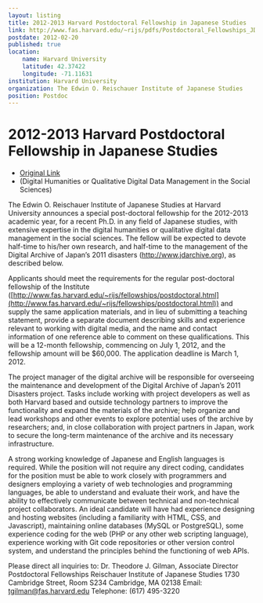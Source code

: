 ```yaml
---
layout: listing
title: 2012-2013 Harvard Postdoctoral Fellowship in Japanese Studies
link: http://www.fas.harvard.edu/~rijs/pdfs/Postdoctoral_Fellowships_JDA.pdf
postdate: 2012-02-20
published: true
location:
	name: Harvard University
	latitude: 42.37422
	longitude: -71.11631
institution: Harvard University
organization: The Edwin O. Reischauer Institute of Japanese Studies
position: Postdoc
---
```


# 2012-2013 Harvard Postdoctoral Fellowship in Japanese Studies

* [Original Link](http://www.fas.harvard.edu/~rijs/pdfs/Postdoctoral_Fellowships_JDA.pdf)
* (Digital Humanities or Qualitative Digital Data Management in the Social Sciences)

The Edwin O. Reischauer Institute of Japanese Studies at Harvard University announces a special post-doctoral fellowship for the 2012-2013 academic year, for a recent Ph.D. in any field of Japanese studies, with extensive expertise in the digital humanities or qualitative digital data management in the social sciences.  The fellow will be expected to devote half-time to his/her own research, and half-time to the management of the Digital Archive of Japan’s 2011 disasters (http://www.jdarchive.org), as described below.

Applicants should meet the requirements for the regular post-doctoral fellowship of the Institute ([http://www.fas.harvard.edu/~rijs/fellowships/postdoctoral.html](http://www.fas.harvard.edu/~rijs/fellowships/postdoctoral.html)) and supply the same application materials, and in lieu of submitting a teaching statement, provide a separate document describing skills and experience relevant to working with digital media, and the name and 
contact information of one reference able to comment on these qualifications.  This will be a 12-month fellowship, commencing on July 1, 2012, and the fellowship amount will be $60,000. The application deadline is March 1, 2012.

The project manager of the digital archive will be responsible for overseeing the maintenance and development of the Digital Archive of Japan’s 2011 Disasters project.  Tasks include working with project developers as well as both Harvard based and outside technology partners to improve the functionality and expand the materials of the archive; help organize and lead workshops and other events to explore potential uses of the archive by researchers; and, in close collaboration with project partners in Japan, work to secure the long-term maintenance of the archive and its necessary infrastructure.

A strong working knowledge of Japanese and English languages is required.  While the position will not require any direct coding, candidates for the position must be able to work closely with programmers and designers employing a variety of web technologies and programming languages, be able to understand and evaluate their work, and have the ability to effectively communicate between technical and non-technical project collaborators.  An ideal candidate will have had experience designing and hosting websites (including a familiarity with HTML, CSS, and Javascript), maintaining online databases (MySQL or PostgreSQL), some experience coding for the web (PHP or any other web scripting language), experience working with Git code repositories or other version control system, and understand the principles behind the functioning of web APIs.

Please direct all inquiries to:
Dr. Theodore J. Gilman, Associate Director
Postdoctoral Fellowships
Reischauer Institute of Japanese Studies
1730 Cambridge Street, Room S234
Cambridge, MA 02138
Email:  tgilman@fas.harvard.edu
Telephone: (617) 495-3220